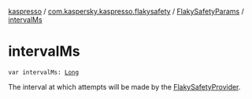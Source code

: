 [kaspresso](../../index.md) / [com.kaspersky.kaspresso.flakysafety](../index.md) / [FlakySafetyParams](index.md) / [intervalMs](./interval-ms.md)

# intervalMs

`var intervalMs: `[`Long`](https://kotlinlang.org/api/latest/jvm/stdlib/kotlin/-long/index.html)

The interval at which attempts will be made by the [FlakySafetyProvider](../-flaky-safety-provider/index.md).

